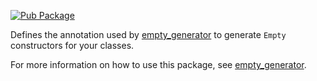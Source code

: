 [![Pub Package](https://img.shields.io/pub/v/empty_annotation.svg)](https://pub.dev/packages/empty_annotation)

Defines the annotation used by [empty_generator](https://pub.dev/packages/empty_generator) to generate `Empty` constructors for your classes.

For more information on how to use this package, see [empty_generator](https://pub.dev/packages/empty_generator).
